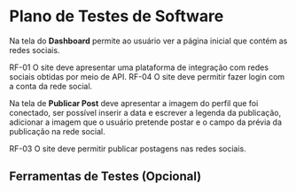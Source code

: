 # Plano de Testes de Software

Na tela do **Dashboard** permite ao usuário ver a página inicial que contém as redes sociais. 

RF-01 O site deve apresentar uma plataforma de integração com redes sociais obtidas por meio de API.
RF-04 O site deve permitir fazer login com a conta da rede social. 


Na tela de **Publicar Post** deve apresentar a imagem do perfil que foi conectado, ser possível inserir a data e escrever a legenda da publicação, adicionar a imagem que o usuário pretende postar e o campo da prévia da publicação na rede social. 

RF-03  O site deve permitir publicar postagens nas redes sociais. 

## Ferramentas de Testes (Opcional)
